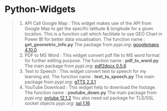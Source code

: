 # Python-Widgets
>1) API Call Google Map : 
    This widget makes use of the API from Google Map to get the specific latitude & longitude for a given location.  This is a function call which 
    facilitate to use GEO Chart in Power BI for better data visualisation.
    The function name : **get_geometric_info.py**
    The package from *pypi.org*: [googlemaps 4.10.0](https://pypi.org/project/googlemaps/)
>2) PDF to MS Word : 
    This widget convert pdf file to MS word format for further editing purpose.
    The function name : **pdf_to_word.py**
    The main package from *pypi.org*: [pdf2docx 0.5.6](https://pypi.org/project/pdf2docx/)
>3) Text to Speech : 
    This widget convert text to speech for my learning aid.
    The function name : **text_to_speech.py**
    The main package from *pypi.org*: [gTTS 2.3.1](https://pypi.org/project/googlemaps/)
>4) YouTube Download : 
    This widget help to download the footage.
    The function name : **youtube_down.py**
    The main package from *pypi.org*: [pytube 12.1.2](https://pypi.org/project/pytube/)
    You also need ssl package for TLS/SSL socket objects *pypi.org*: [ssl 1.16](https://pypi.org/project/ssl/)
